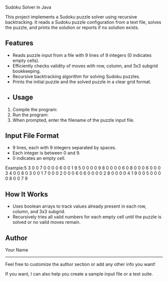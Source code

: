 Sudoku Solver in Java

This project implements a Sudoku puzzle solver using recursive backtracking. It reads a Sudoku puzzle configuration from a text file, solves the puzzle, and prints the solution or reports if no solution exists.

## Features

- Reads puzzle input from a file with 9 lines of 9 integers (0 indicates empty cells).
- Efficiently checks validity of moves with row, column, and 3x3 subgrid bookkeeping.
- Recursive backtracking algorithm for solving Sudoku puzzles.
- Prints the initial puzzle and the solved puzzle in a clear grid format.
- ## Usage

1. Compile the program:
2. Run the program:
3. When prompted, enter the filename of the puzzle input file.

## Input File Format

- 9 lines, each with 9 integers separated by spaces.
- Each integer is between 0 and 9.
- 0 indicates an empty cell.

Example:5 3 0 0 7 0 0 0 0
6 0 0 1 9 5 0 0 0
0 9 8 0 0 0 0 6 0
8 0 0 0 6 0 0 0 3
4 0 0 8 0 3 0 0 1
7 0 0 0 2 0 0 0 6
0 6 0 0 0 0 2 8 0
0 0 0 4 1 9 0 0 5
0 0 0 0 8 0 0 7 9
## How It Works

- Uses boolean arrays to track values already present in each row, column, and 3x3 subgrid.
- Recursively tries all valid numbers for each empty cell until the puzzle is solved or no valid moves remain.

## Author

Your Name

---

Feel free to customize the author section or add any other info you want!

If you want, I can also help you create a sample input file or a test suite.
